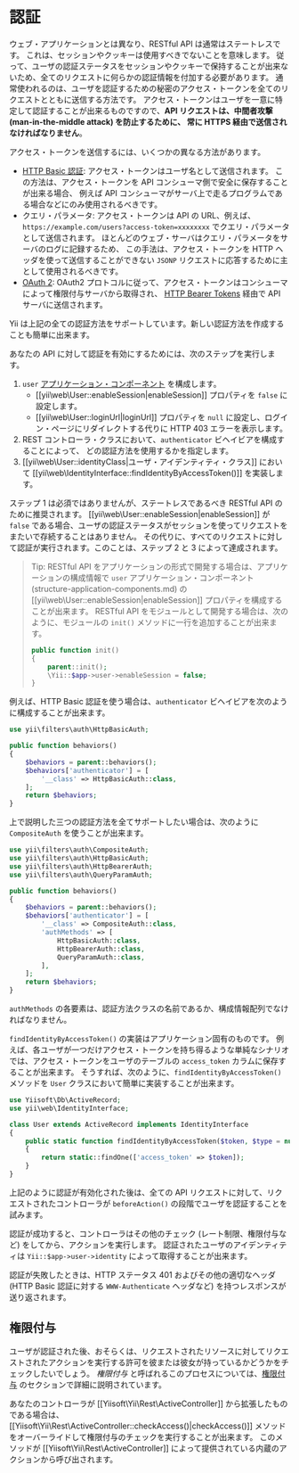 認証
====

ウェブ・アプリケーションとは異なり、RESTful API は通常はステートレスです。
これは、セッションやクッキーは使用すべきでないことを意味します。
従って、ユーザの認証ステータスをセッションやクッキーで保持することが出来ないため、全てのリクエストに何らかの認証情報を付加する必要があります。
通常使われるのは、ユーザを認証するための秘密のアクセス・トークンを全てのリクエストとともに送信する方法です。
アクセス・トークンはユーザを一意に特定して認証することが出来るものですので、**API リクエストは、中間者攻撃 (man-in-the-middle attack) を防止するために、
常に HTTPS 経由で送信されなければなりません**。

アクセス・トークンを送信するには、いくつかの異なる方法があります。

* [HTTP Basic 認証](http://ja.wikipedia.org/wiki/Basic%E8%AA%8D%E8%A8%BC): アクセス・トークンはユーザ名として送信されます。
  この方法は、アクセス・トークンを API コンシューマ側で安全に保存することが出来る場合、
  例えば API コンシューマがサーバ上で走るプログラムである場合などにのみ使用されるべきです。
* クエリ・パラメータ: アクセス・トークンは API の URL、例えば、`https://example.com/users?access-token=xxxxxxxx` でクエリ・パラメータとして送信されます。
  ほとんどのウェブ・サーバはクエリ・パラメータをサーバのログに記録するため、
  この手法は、アクセス・トークンを HTTP ヘッダを使って送信することができない
  `JSONP` リクエストに応答するために主として使用されるべきです。
* [OAuth 2](http://oauth.net/2/): OAuth2 プロトコルに従って、アクセス・トークンはコンシューマによって権限付与サーバから取得され、
  [HTTP Bearer Tokens](http://tools.ietf.org/html/rfc6750) 経由で
  API サーバに送信されます。

Yii は上記の全ての認証方法をサポートしています。新しい認証方法を作成することも簡単に出来ます。

あなたの API に対して認証を有効にするためには、次のステップを実行します。

1. `user` [アプリケーション・コンポーネント](structure-application-components.md) を構成します。
   - [[yii\web\User::enableSession|enableSession]] プロパティを `false` に設定します。
   - [[yii\web\User::loginUrl|loginUrl]] プロパティを `null` に設定し、ログイン・ページにリダイレクトする代りに HTTP 403 エラーを表示します。
2. REST コントローラ・クラスにおいて、`authenticator` ビヘイビアを構成することによって、
   どの認証方法を使用するかを指定します。
3. [[yii\web\User::identityClass|ユーザ・アイデンティティ・クラス]] において [[yii\web\IdentityInterface::findIdentityByAccessToken()]] を実装します。

ステップ 1 は必須ではありませんが、ステートレスであるべき RESTful API のために推奨されます。
[[yii\web\User::enableSession|enableSession]] が `false` である場合、ユーザの認証ステータスがセッションを使ってリクエストをまたいで存続することはありません。
その代りに、すべてのリクエストに対して認証が実行されます。このことは、ステップ 2 と 3 によって達成されます。

> Tip: RESTful API をアプリケーションの形式で開発する場合は、アプリケーションの構成情報で `user` アプリケーション・コンポーネント(structure-application-components.md)
> の [[yii\web\User::enableSession|enableSession]] プロパティを構成することが出来ます。
> RESTful API をモジュールとして開発する場合は、次のように、モジュールの `init()` メソッドに一行を追加することが出来ます。
>
> ```php
> public function init()
> {
>     parent::init();
>     \Yii::$app->user->enableSession = false;
> }
> ```

例えば、HTTP Basic 認証を使う場合は、`authenticator` ビヘイビアを次のように構成することが出来ます。

```php
use yii\filters\auth\HttpBasicAuth;

public function behaviors()
{
    $behaviors = parent::behaviors();
    $behaviors['authenticator'] = [
        '__class' => HttpBasicAuth::class,
    ];
    return $behaviors;
}
```

上で説明した三つの認証方法を全てサポートしたい場合は、次のように `CompositeAuth` を使うことが出来ます。

```php
use yii\filters\auth\CompositeAuth;
use yii\filters\auth\HttpBasicAuth;
use yii\filters\auth\HttpBearerAuth;
use yii\filters\auth\QueryParamAuth;

public function behaviors()
{
    $behaviors = parent::behaviors();
    $behaviors['authenticator'] = [
        '__class' => CompositeAuth::class,
        'authMethods' => [
            HttpBasicAuth::class,
            HttpBearerAuth::class,
            QueryParamAuth::class,
        ],
    ];
    return $behaviors;
}
```

`authMethods` の各要素は、認証方法クラスの名前であるか、構成情報配列でなければなりません。


`findIdentityByAccessToken()` の実装はアプリケーション固有のものです。
例えば、各ユーザが一つだけアクセス・トークンを持ち得るような単純なシナリオでは、アクセス・トークンをユーザのテーブルの `access_token` カラムに保存することが出来ます。
そうすれば、次のように、`findIdentityByAccessToken()` メソッドを `User` クラスにおいて簡単に実装することが出来ます。

```php
use Yiisoft\Db\ActiveRecord;
use yii\web\IdentityInterface;

class User extends ActiveRecord implements IdentityInterface
{
    public static function findIdentityByAccessToken($token, $type = null)
    {
        return static::findOne(['access_token' => $token]);
    }
}
```

上記のように認証が有効化された後は、全ての API リクエストに対して、リクエストされたコントローラが
`beforeAction()` の段階でユーザを認証することを試みます。

認証が成功すると、コントローラはその他のチェック (レート制限、権限付与など) をしてから、アクションを実行します。
認証されたユーザのアイデンティティは `Yii::$app->user->identity` によって取得することが出来ます。

認証が失敗したときは、HTTP ステータス 401 およびその他の適切なヘッダ (HTTP Basic 認証に対する `WWW-Authenticate` ヘッダなど)
を持つレスポンスが送り返されます。


## 権限付与 <span id="authorization"></span>

ユーザが認証された後、おそらくは、リクエストされたリソースに対してリクエストされたアクションを実行する許可を彼または彼女が持っているかどうかをチェックしたいでしょう。
*権限付与* と呼ばれるこのプロセスについては、[権限付与](security-authorization.md)
のセクションで詳細に説明されています。

あなたのコントローラが [[Yiisoft\Yii\Rest\ActiveController]] から拡張したものである場合は、[[Yiisoft\Yii\Rest\ActiveController::checkAccess()|checkAccess()]]
メソッドをオーバーライドして権限付与のチェックを実行することが出来ます。
このメソッドが [[Yiisoft\Yii\Rest\ActiveController]] によって提供されている内蔵のアクションから呼び出されます。
